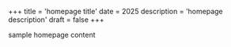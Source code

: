 +++
title = 'homepage title'
date = 2025
description = 'homepage description'
draft = false
+++

sample homepage content
